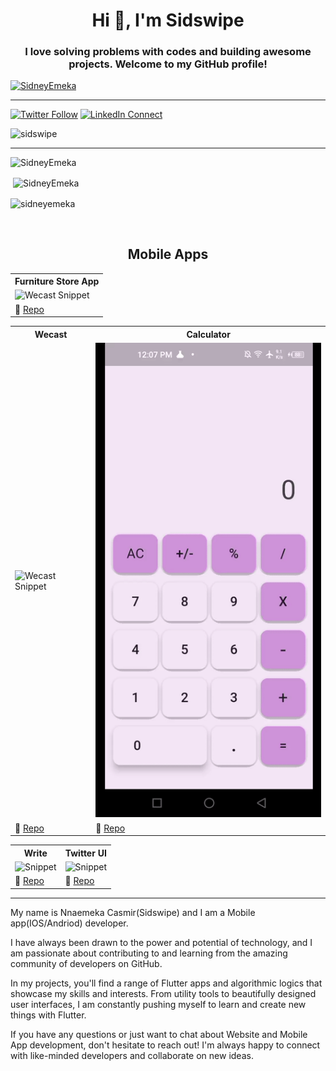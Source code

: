 
<h1 align="center">Hi 👋, I'm Sidswipe</h1>
<h3 align="center">I love solving problems with codes and building awesome projects. Welcome to my GitHub profile!</h3>

<p align="left"> <a href="https://github.com/ryo-ma/github-profile-trophy"><img src="https://github-profile-trophy.vercel.app/?username=SidneyEmeka&theme=onedark" alt="SidneyEmeka" /></a> </p>

---

[![Twitter Follow](https://img.shields.io/twitter/follow/your_twitter_username?label=Follow&style=social)](https://twitter.com/sidswipe)
[![LinkedIn Connect](https://img.shields.io/badge/LinkedIn-Connect-blue)](https://ng.linkedin.com/in/ceze-nnaemeka)
<p align="left"> <img src="https://komarev.com/ghpvc/?username=SidneyEmeka&label=Profile%20views&color=0e75b6&style=flat" alt="sidswipe" /> </p>


---

<p><img src="https://github-readme-stats.vercel.app/api/top-langs?username=SidneyEmeka&show_icons=true&locale=en&layout=compact&theme=onedark" alt="SidneyEmeka" /></p>

<p>&nbsp;<img align="center" src="https://github-readme-stats.vercel.app/api?username=SidneyEmeka&show_icons=true&locale=en&theme=onedark" alt="SidneyEmeka" /></p>

<p><img align="center" src="https://github-readme-streak-stats.herokuapp.com/?user=SidneyEmeka&theme=onedark" alt="sidneyemeka" /></p> <br>
<h2 align="center">Mobile Apps</h2>

<table align="center">
	<tbody width="100">
	<tr>
			<th>Furniture Store App</th>
		</tr>
		<tr>
			<td>
			<img src="https://github.com/SidneyEmeka/myfiles/blob/master/vendo/snippet.gif" alt="Wecast Snippet"></img>
			</td>
		</tr>
		<tr>
			<td>
				🔗 <a href="https://github.com/SidneyEmeka/vendo">Repo</a>
			</td>
		</tr>
	</tbody>
</table>
<table align="center">
	<tbody width="100">
	<tr>
			<th>Wecast</th>
		<th>Calculator</th>
		</tr>
		<tr>
			<td>
			<img src="https://github.com/SidneyEmeka/myfiles/blob/master/wecast/snippet.gif" alt="Wecast Snippet"></img>
			</td>
	<td>
			<img src="https://github.com/SidneyEmeka/myfiles/blob/master/calculator/snippet.gif" alt="Calculator Snippet"></img>
			</td>
		</tr>
		<tr>
			<td>
				🔗 <a href="https://github.com/SidneyEmeka/Wecast">Repo</a>
			</td>
			<td>
				🔗 <a href="https://github.com/SidneyEmeka/calculator">Repo</a>
			</td>
		</tr>
	</tbody>
</table>
<table align="center">
	<tbody width="100%">
	<tr>
			<th>Write</th>
		<th>Twitter UI</th>
		</tr>
		<tr>
			<td>
			<img src="https://github.com/SidneyEmeka/myfiles/blob/master/write/snippet.gif" alt="Snippet"></img>
			</td>
	<td>
			<img src="https://github.com/SidneyEmeka/myfiles/blob/master/twitter/snippet.gif" alt="Snippet"></img>
			</td>
		</tr>
		<tr>
			<td>
				🔗 <a href="https://github.com/SidneyEmeka/write">Repo</a>
			</td>
			<td>
				🔗 <a href="https://github.com/SidneyEmeka/Social-Media-App">Repo</a>
			</td>
		</tr>
	</tbody>
</table>







---

My name is Nnaemeka Casmir(Sidswipe) and I am a Mobile app(IOS/Andriod) developer.

I have always been drawn to the power and potential of technology, and I am passionate about contributing to and learning from the amazing community of developers on GitHub.

In my projects, you'll find a range of Flutter apps and algorithmic logics that showcase my skills and interests. From utility tools to beautifully designed user interfaces, I am constantly pushing myself to learn and create new things with Flutter.

If you have any questions or just want to chat about Website and Mobile App development, don't hesitate to reach out! I'm always happy to connect with like-minded developers and collaborate on new ideas.





<!--<img alt="Top Langs" align="center" src="https://github-readme-stats.vercel.app/api/top-langs/?username=SidneyEmeka&layout=compact"/>

<img alt="My Stats" src ="https://github-readme-stats.vercel.app/api?username=SidneyEmeka&show_icons=true&theme=transparent"/>
-->





